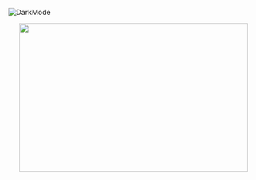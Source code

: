 ![DarkMode](https://github.com/wintan123/Brainfolio/blob/prod/screenshots/DarkMode.gif)


<p align="center">
  <img width="460" height="300" src="https://github.com/wintan123/Brainfolio/blob/prod/screenshots/LogoDark.png">
</p>

